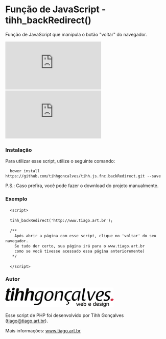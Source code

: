 # Função de JavaScript - tihh_backRedirect()
Função de JavaScript que manipula o botão "voltar" do navegador. 

[![Versão](http://app.tiago.art.br/flags/version.php?path=tihhgoncalves/tihh.js.fnc.backRedirect)](/releases.md)
[![Versão](http://app.tiago.art.br/flags/size.php?path=tihhgoncalves/tihh.js.fnc.backRedirect)](/releases.md)

### Instalação
Para utilizar esse script, utilize o seguinte comando:

```
  bower install https://github.com/tihhgoncalves/tihh.js.fnc.backRedirect.git --save
```

P.S.: Caso prefira, você pode fazer o download do projeto manualmente.

### Exemplo

```
  <script>
  
  tihh_backRedirect('http://www.tiago.art.br');
  
  /**  
    Após abrir a página com esse script, clique no 'voltar' do seu navegador.
    Se tudo der certo, sua página irá para o www.tiago.art.br 
    como se você tivesse acessado essa página anterioremente)
   */
   
  </script>
```

### Autor
![logo](https://raw.githubusercontent.com/tihhgoncalves/tihh.php.obj.db.mysql/master/logo.png)


Esse script de PHP foi desenvolvido por Tihh Gonçalves (tiago@tiago.art.br). 

Mais informações: www.tiago.art.br
